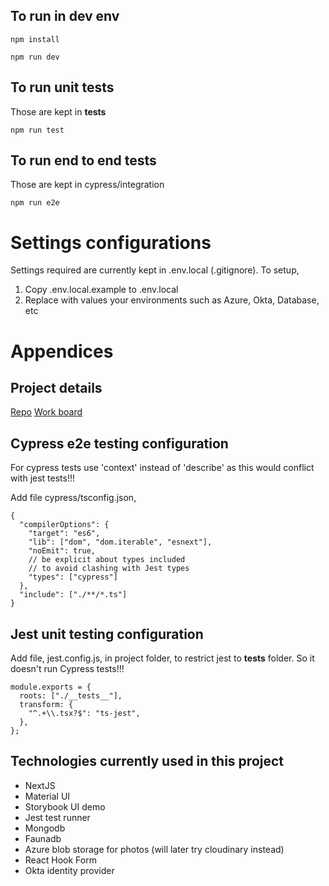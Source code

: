## To run in dev env
```
npm install

npm run dev
```
## To run unit tests
Those are kept in __tests__
```
npm run test
```

## To run end to end tests
Those are kept in cypress/integration
```
npm run e2e
```

# Settings configurations
Settings required are currently kept in .env.local (.gitignore). To setup,
1. Copy .env.local.example to .env.local
2. Replace with values your environments such as Azure, Okta, Database, etc

# Appendices
## Project details

[Repo](https://github.com/audaiviet/property-invest-ui.git)
[Work board](https://github.com/audaiviet/property-invest-ui/projects/1)
## Cypress e2e testing configuration
For cypress tests use 'context' instead of 'describe' as this would conflict with jest tests!!!

Add file cypress/tsconfig.json,
```
{
  "compilerOptions": {
    "target": "es6",
    "lib": ["dom", "dom.iterable", "esnext"],
    "noEmit": true,
    // be explicit about types included
    // to avoid clashing with Jest types
    "types": ["cypress"]
  },
  "include": ["./**/*.ts"]
}
```

## Jest unit testing configuration
Add file, jest.config.js, in project folder, to restrict jest to __tests__ folder. So it doesn't run Cypress tests!!!
```
module.exports = {
  roots: ["./__tests__"],
  transform: {
    "^.+\\.tsx?$": "ts-jest",
  },
};
```
## Technologies currently used in this project
- NextJS
- Material UI
- Storybook UI demo
- Jest test runner
- Mongodb
- Faunadb
- Azure blob storage for photos (will later try cloudinary instead)
- React Hook Form
- Okta identity provider